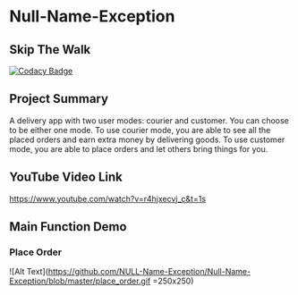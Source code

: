 # Null-Name-Exception
## Skip The Walk
[![Codacy Badge](https://api.codacy.com/project/badge/Grade/5ea0b627b01e4ae387df7624c9aa2d88)](https://www.codacy.com/manual/yanhua111/Null-Name-Exception_2?utm_source=github.com&amp;utm_medium=referral&amp;utm_content=NULL-Name-Exception/Null-Name-Exception&amp;utm_campaign=Badge_Grade)

## Project Summary
A delivery app with two user modes: courier and customer. You can choose to be either one mode. To use courier mode, you are able to see all the placed orders and earn extra money by delivering goods. To use customer mode, you are able to place orders and let others bring things for you.

## YouTube Video Link
https://www.youtube.com/watch?v=r4hjxecvj_c&t=1s

## Main Function Demo
### Place Order
![Alt Text](https://github.com/NULL-Name-Exception/Null-Name-Exception/blob/master/place_order.gif =250x250)




